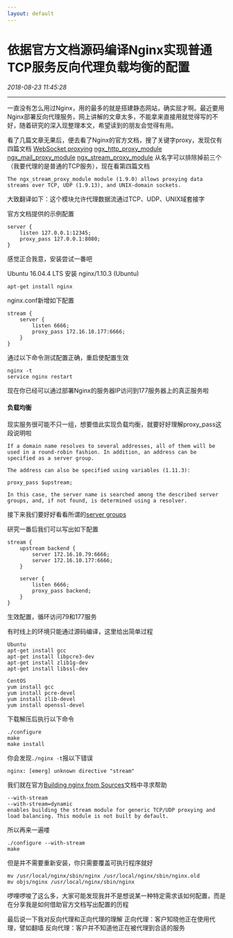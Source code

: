 ```yaml
---
layout: default
---
```


# 依据官方文档源码编译Nginx实现普通TCP服务反向代理负载均衡的配置
_2018-08-23 11:45:28_

* * *

一直没有怎么用过Nginx，用的最多的就是搭建静态网站，确实屈才啊。最近要用Nginx部署反向代理服务，网上讲解的文章太多，不能拿来直接用就觉得写的不好，随着研究的深入现整理本文，希望读到的朋友会觉得有用。

看了几篇文章无果后，便去看了Nginx的官方文档，搜了关键字proxy，发现仅有四篇文档
[WebSocket proxying](https://nginx.org/en/docs/http/websocket.html)
[ngx_http_proxy_module](https://nginx.org/en/docs/http/ngx_http_proxy_module.html)
[ngx_mail_proxy_module](https://nginx.org/en/docs/mail/ngx_mail_proxy_module.html)
[ngx_stream_proxy_module](https://nginx.org/en/docs/stream/ngx_stream_proxy_module.html)
从名字可以排除掉前三个（我要代理的是普通的TCP服务），现在看第四篇文档
```
The ngx_stream_proxy_module module (1.9.0) allows proxying data streams over TCP, UDP (1.9.13), and UNIX-domain sockets.
```
大致翻译如下：这个模块允许代理数据流通过TCP、UDP、UNIX域套接字

官方文档提供的示例配置
```
server {
    listen 127.0.0.1:12345;
    proxy_pass 127.0.0.1:8080;
}
```
感觉正合我意，安装尝试一番吧

Ubuntu 16.04.4 LTS 安装 nginx/1.10.3 (Ubuntu)
```
apt-get install nginx
```

nginx.conf新增如下配置
```
stream {
    server {
        listen 6666;
        proxy_pass 172.16.10.177:6666;
    }
}
```
通过以下命令测试配置正确，重启使配置生效
```
nginx -t
service nginx restart
```
现在你已经可以通过部署Nginx的服务器IP访问到177服务器上的真正服务啦

#### 负载均衡
现实服务很可能不只一组，想要借此实现负载均衡，就要好好理解proxy_pass这段说明啦
```
If a domain name resolves to several addresses, all of them will be used in a round-robin fashion. In addition, an address can be specified as a server group.

The address can also be specified using variables (1.11.3):

proxy_pass $upstream;

In this case, the server name is searched among the described server groups, and, if not found, is determined using a resolver.
```
接下来我们要好好看看所谓的[server groups](https://nginx.org/en/docs/stream/ngx_stream_upstream_module.html)

研究一番后我们可以写出如下配置
```
stream {
    upstream backend {
        server 172.16.10.79:6666;
        server 172.16.10.177:6666;
    }

    server {
        listen 6666;
        proxy_pass backend;
    }
}
```
生效配置，循环访问79和177服务

有时线上的环境只能通过源码编译，这里给出简单过程
```
Ubuntu
apt-get install gcc
apt-get install libpcre3-dev
apt-get install zlib1g-dev
apt-get install libssl-dev

CentOS
yum install gcc
yum install pcre-devel
yum install zlib-devel
yum install openssl-devel
```

下载解压后执行以下命令
```
./configure
make
make install
```

你会发现```./nginx -t```报以下错误
```
nginx: [emerg] unknown directive "stream"
```

我们就在官方[Building nginx from Sources](https://nginx.org/en/docs/configure.html)文档中寻求帮助
```
--with-stream
--with-stream=dynamic
enables building the stream module for generic TCP/UDP proxying and load balancing. This module is not built by default.
```

所以再来一遍喽
```
./configure --with-stream
make
```

但是并不需要重新安装，你只需要覆盖可执行程序就好
```
mv /usr/local/nginx/sbin/nginx /usr/local/nginx/sbin/nginx.old
mv objs/nginx /usr/local/nginx/sbin/nginx
```

啰哩啰唆了这么多，大家可能发现我并不是想说某一种特定需求该如何配置，而是在分享我是如何借助官方文档写出配置的历程

最后说一下我对反向代理和正向代理的理解
正向代理：客户知晓他正在使用代理，譬如翻墙
反向代理：客户并不知道他正在被代理到合适的服务
